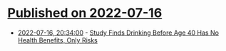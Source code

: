# [Published on 2022-07-16](index.md)

* [2022-07-16, 20:34:00](https://slashdot.org/story/22/07/16/1940217/study-finds-drinking-before-age-40-has-no-health-benefits-only-risks?utm_source=rss1.0mainlinkanon&utm_medium=feed) - [Study Finds Drinking Before Age 40 Has No Health Benefits, Only Risks](https://slashdot.org/story/22/07/16/1940217/study-finds-drinking-before-age-40-has-no-health-benefits-only-risks?utm_source=rss1.0mainlinkanon&utm_medium=feed)
